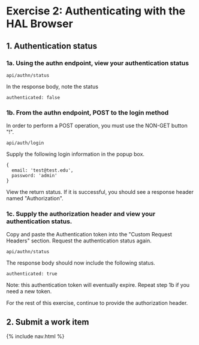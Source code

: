 # Exercise 2: Authenticating with the HAL Browser

## 1. Authentication status

### 1a. Using the authn endpoint, view your authentication status

`api/authn/status`

In the response body, note the status

    authenticated: false

### 1b. From the authn endpoint, POST to the login method
In order to perform a POST operation, you must use the NON-GET button "!".

`api/auth/login`

Supply the following login information in the popup box.

    {
      email: 'test@test.edu',
      password: 'admin'
    }

View the return status.  If it is successful, you should see a response header named "Authorization".

### 1c. Supply the authorization header and view your authentication status.
Copy and paste the Authentication token into the "Custom Request Headers" section.
Request the authentication status again.

`api/authn/status`

The response body should now include the following status.

    authenticated: true

Note: this authentication token will eventually expire.  Repeat step 1b if you need a new token.

For the rest of this exercise, continue to provide the authorization header.

## 2. Submit a work item


{% include nav.html %}
